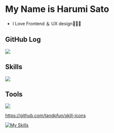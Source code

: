

# My Name is Harumi Sato

- I Love Frontend ＆ UX design🧑🏻‍💻


## GitHub Log
![](https://github-readme-stats.vercel.app/api/top-langs?username=flatsato&show_icons=true&locale=en&layout=compact)

## Skills
![](https://skillicons.dev/icons?i=html,css,js,sass,pug,tailwind,astro,bootstrap,wordpress&theme=dark)

## Tools
![](https://skillicons.dev/icons?i=figma,github,codepen,devto,discord,phpstorm&theme=dark)

https://github.com/tandpfun/skill-icons

[![My Skills](https://skillicons.dev/icons?i=java,kotlin,nodejs,figma&theme=light)](https://skillicons.dev)

